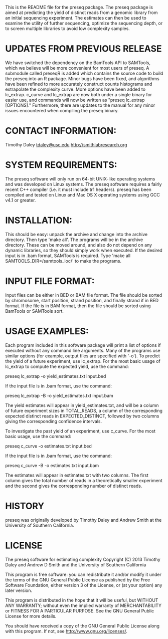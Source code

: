 This is the README file for the preseq package.  The 
preseq package is aimed at predicting the yield of distinct 
reads from a genomic library from an initial sequencing 
experiment. The estimates can then be used to examine the utility 
of further sequencing, optimize the sequencing depth, or to 
screen multiple libraries to avoid low complexity samples.

UPDATES FROM PREVIOUS RELEASE
========================================================================
We have switched the dependency on the BamTools API to SAMTools, which 
we believe will be more convenient for most users of preseq. A submodule
called preseqR is added which contains the source code to build the 
preseq into an R package. Minor bugs have been fixed, and algorithms have
been refined to more accurately construct counts histograms and extrapolate
the complexity curve. More options have been added to lc_extrap. c_curve
and lc_extrap are now both under a single binary for easier use, and
commands will now be written as "preseq lc_extrap [OPTIONS]." 
Furthermore, there are updates to the manual for any minor issues 
encountered when compiling the preseq binary.

CONTACT INFORMATION:
========================================================================
Timothy Daley
tdaley@usc.edu
http://smithlabresearch.org

SYSTEM REQUIREMENTS:
========================================================================
The preseq software will only run on 64-bit UNIX-like operating 
systems and was developed on Linux systems. The preseq software 
requires a fairly recent C++ compiler (i.e. it must include tr1 
headers). preseq has been compiled and tested on Linux and Mac 
OS X operating systems using GCC v4.1 or greater. 

INSTALLATION:
========================================================================
This should be easy: unpack the archive and change into the archive
directory. Then type 'make all'. The programs will be in the archive
directory. These can be moved around, and also do not depend on any
dynamic libraries, so they should simply work when executed. If the 
desired input is in .bam format, SAMTools is required. Type 'make all
SAMTOOLS_DIR=/samtools_loc/' to make the programs.

INPUT FILE FORMAT:
========================================================================
Input files can be either in BED or BAM file format.  The file should
be sorted by chromosome, start position, strand position, and finally 
strand if in BED format. If the file is in BAM format, then the file
should be sorted using BamTools or SAMTools sort.

USAGE EXAMPLES:
========================================================================
Each program included in this software package will print a list of
options if executed without any command line arguments. Many of the
programs use similar options (for example, output files are specified
with '-o'). To predict the yield of a future experiment, use lc_extrap.
For the most basic usage of lc_extrap to compute the expected yield,
use the command:

  preseq lc_extrap -o yield_estimates.txt input.bed

If the input file is in .bam format, use the command:

  preseq lc_extrap -B -o yield_estimates.txt input.bam

The yield estimates will appear in yield_estimates.txt, and will be a 
column of future experiment sizes in TOTAL_READS, a column of the 
corresponding expected distinct reads in EXPECTED_DISTINCT, followed by 
two columns giving the corresponding confidence intervals.  

To investigate the past yield of an experiment, use c_curve.  For the
most basic usage, use the command:

  preseq c_curve -o estimates.txt input.bed

If the input file is in .bam format, use the command:

  preseq c_curve -B -o estimates.txt input.bam

The estimates will appear in estimates.txt with two columns.  The
first column gives the total number of reads in a theoretically
smaller experiment and the second gives the corresponding number of
distinct reads.

HISTORY
========================================================================
preseq was originally developed by Timothy Daley and Andrew Smith 
at the University of Southern California.


LICENSE
========================================================================
The preseq software for estimating complexity
Copyright (C) 2013 Timothy Daley and Andrew D Smith and 
the University of Southern California

This program is free software: you can redistribute it and/or modify
it under the terms of the GNU General Public License as published by
the Free Software Foundation, either version 3 of the License, or (at
your option) any later version.

This program is distributed in the hope that it will be useful,
but WITHOUT ANY WARRANTY; without even the implied warranty of
MERCHANTABILITY or FITNESS FOR A PARTICULAR PURPOSE.  See the
GNU General Public License for more details.

You should have received a copy of the GNU General Public License
along with this program.  If not, see <http://www.gnu.org/licenses/>.
